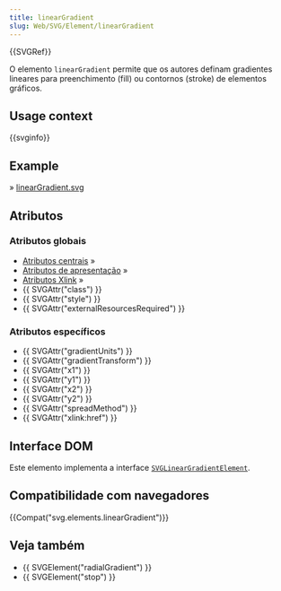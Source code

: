 ```yaml
---
title: linearGradient
slug: Web/SVG/Element/linearGradient
---
```


{{SVGRef}}

O elemento `linearGradient` permite que os autores definam gradientes lineares para preenchimento (fill) ou contornos (stroke) de elementos gráficos.

## Usage context

{{svginfo}}

## Example

» [linearGradient.svg](/files/3265/linearGradient.svg)

## Atributos

### Atributos globais

- [Atributos centrais](/en/SVG/Attribute#Core) »
- [Atributos de apresentação](/en/SVG/Attribute#Presentation) »
- [Atributos Xlink](/en/SVG/Attribute#XLink) »
- {{ SVGAttr("class") }}
- {{ SVGAttr("style") }}
- {{ SVGAttr("externalResourcesRequired") }}

### Atributos específicos

- {{ SVGAttr("gradientUnits") }}
- {{ SVGAttr("gradientTransform") }}
- {{ SVGAttr("x1") }}
- {{ SVGAttr("y1") }}
- {{ SVGAttr("x2") }}
- {{ SVGAttr("y2") }}
- {{ SVGAttr("spreadMethod") }}
- {{ SVGAttr("xlink:href") }}

## Interface DOM

Este elemento implementa a interface [`SVGLinearGradientElement`](/en/DOM/SVGLinearGradientElement).

## Compatibilidade com navegadores

{{Compat("svg.elements.linearGradient")}}

## Veja também

- {{ SVGElement("radialGradient") }}
- {{ SVGElement("stop") }}
